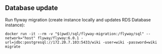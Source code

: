 ## Database update

Run flyway migration (create instance locally and updates RDS Database instance):

```
docker run -it --rm -v "$(pwd)/sql/flyway-migration:/flyway/sql" --network="host" flyway/flyway:6.0.1 -url=jdbc:postgresql://172.20.7.103:5433/wiki -user=wiki -password=wiki migrate
```